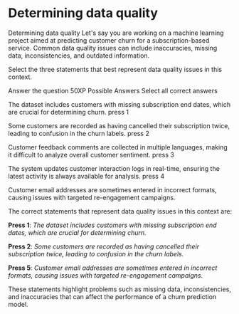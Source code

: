 # Determining data quality

Determining data quality
Let's say you are working on a machine learning project aimed at predicting customer churn for a subscription-based service. Common data quality issues can include inaccuracies, missing data, inconsistencies, and outdated information.

Select the three statements that best represent data quality issues in this context.

Answer the question
50XP
Possible Answers
Select all correct answers


The dataset includes customers with missing subscription end dates, which are crucial for determining churn.
press
1

Some customers are recorded as having cancelled their subscription twice, leading to confusion in the churn labels.
press
2

Customer feedback comments are collected in multiple languages, making it difficult to analyze overall customer sentiment.
press
3

The system updates customer interaction logs in real-time, ensuring the latest activity is always available for analysis.
press
4

Customer email addresses are sometimes entered in incorrect formats, causing issues with targeted re-engagement campaigns.

The correct statements that represent data quality issues in this context are:

**Press 1**: *The dataset includes customers with missing subscription end dates, which are crucial for determining churn.*

**Press 2**: *Some customers are recorded as having cancelled their subscription twice, leading to confusion in the churn labels.*

**Press 5**: *Customer email addresses are sometimes entered in incorrect formats, causing issues with targeted re-engagement campaigns.*

These statements highlight problems such as missing data, inconsistencies, and inaccuracies that can affect the performance of a churn prediction model.